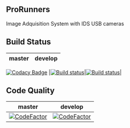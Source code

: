 ## ProRunners
Image Adquisition System with IDS USB cameras

## Build Status
|master|develop|
|------|--------|
[![Codacy Badge](https://api.codacy.com/project/badge/Grade/23f364c836a44c3f947305a581766eaf)](https://app.codacy.com/app/JorTurFer/ProRunners?utm_source=github.com&utm_medium=referral&utm_content=JorTurFer/ProRunners&utm_campaign=badger)
|[![Build status](https://ci.appveyor.com/api/projects/status/lcfidx7lwg8k73nh/branch/master?svg=true)](https://ci.appveyor.com/project/kabestrus/prorunners/branch/master)|[![Build status](https://ci.appveyor.com/api/projects/status/lcfidx7lwg8k73nh/branch/develop?svg=true)](https://ci.appveyor.com/project/kabestrus/prorunners/branch/develop)|

## Code Quality
|master|develop|
|------|--------|
|[![CodeFactor](https://www.codefactor.io/repository/github/jorturfer/prorunners/badge/master)](https://www.codefactor.io/repository/github/jorturfer/prorunners/overview/master)|[![CodeFactor](https://www.codefactor.io/repository/github/jorturfer/prorunners/badge/develop)](https://www.codefactor.io/repository/github/jorturfer/prorunners/overview/develop)|

